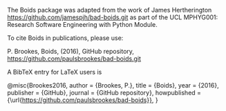 The Boids package was adapted from the work of James Hertherington
https://github.com/jamespjh/bad-boids.git as part of the UCL MPHYG001: Research
Software Engineering with Python Module.

To cite Boids in publications, please use:

P. Brookes, Boids, (2016), GitHub repository,
https://github.com/paulsbrookes/bad-boids.git

A BibTeX entry for LaTeX users is

@misc{Brookes2016, author = {Brookes, P.}, title = {Boids}, year = {2016},
publisher = {GitHub}, journal = {GitHub repository},
howpublished = {\url{https://github.com/paulsbrookes/bad-boids}}, }
